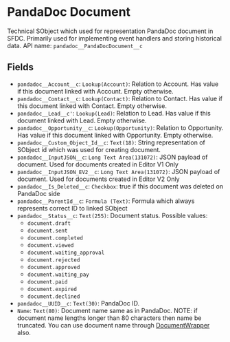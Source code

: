 # PandaDoc Document

Technical SObject which used for representation PandaDoc document in SFDC. Primarily used for implementing event handlers and storing historical data. API name: `pandadoc__PandaDocDocument__c`

## Fields
- `pandadoc__Account__c`: `Lookup(Account)`: Relation to Account. Has value if this document linked with Account. Empty otherwise.
- `pandadoc__Contact__c`: `Lookup(Contact)`: Relation to Contact. Has value if this document linked with Contact. Empty otherwise.
- `pandadoc__Lead__c'`: `Lookup(Lead)`: Relation to Lead. Has value if this document linked with Lead. Empty otherwise.
- `pandadoc__Opportunity__c`: `Lookup(Opportunity)`: Relation to Opportunity. Has value if this document linked with Opportunity. Empty otherwise.
- `pandadoc__Custom_Object_Id__c`: `Text(18)`: String representation of SObject id which was used for creating document. 
- `pandadoc__InputJSON__c`: `Long Text Area(131072)`: JSON payload of document. Used for documents created in Editor V1 Only
- `pandadoc__InputJSON_EV2__c`: `Long Text Area(131072)`: JSON payload of document. Used for documents created in Editor V2 Only
- `pandadoc__Is_Deleted__c`: `Checkbox`: true if this document was deleted on PandaDoc side
- `pandadoc__ParentId__c`: `Formula (Text)`: Formula which always represents correct ID to linked SObject
-  `pandadoc__Status__c`: `Text(255)`: Document status. Possible values:
    - `document.draft`
    - `document.sent`
    - `document.completed`
    - `document.viewed`
    - `document.waiting_approval`
    - `document.rejected`
    - `document.approved`
    - `document.waiting_pay`
    - `document.paid`
    - `document.expired`
    - `document.declined`
- `pandadoc__UUID__c`: `Text(30)`: PandaDoc ID.
- `Name`: `Text(80)`: Document name same as in PandaDoc. NOTE:
if document name lengths longer than 80 characters then name be truncated. You can use document name through [DocumentWrapper](DocumentWrapper.md) also.
